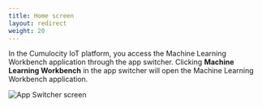 ```yaml
---
title: Home screen
layout: redirect
weight: 20
---
```


In the Cumulocity IoT platform, you access the Machine Learning Workbench application through the app switcher. Clicking **Machine Learning Workbench** in the app switcher will open the Machine Learning Workbench application.

![App Switcher screen](/images/zementis/mlw-app-home-select.png)

<!-- **HomePage**
![Home screen](/images/zementis/mlw-app-home-screen.png)
The **Home screen** provides:

* An introduction to the application
* Quick links to important topics like Machine Learning Workbench
* Lists of your projects, tasks and assets -->
